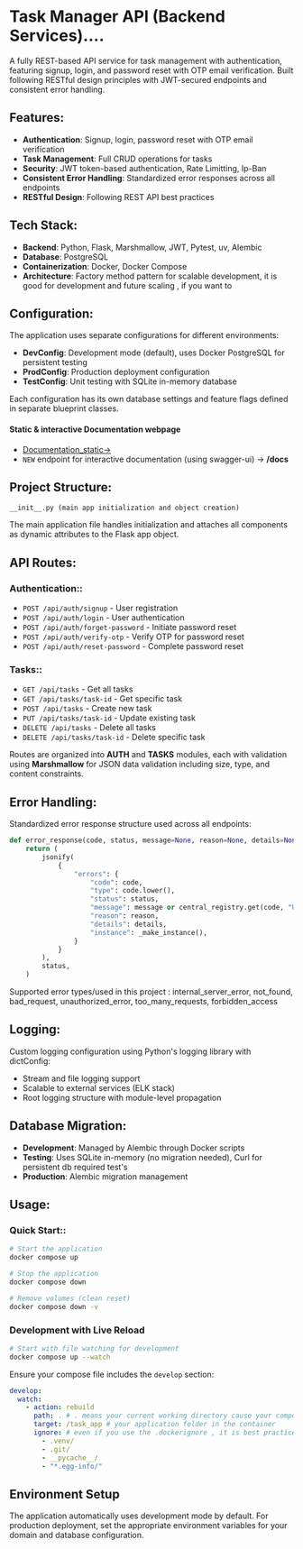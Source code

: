 # Task Manager API (Backend Services)....

A fully REST-based API service for task management with authentication, featuring signup, login, and password reset with OTP email verification. Built following RESTful design principles with JWT-secured endpoints and consistent error handling.

## Features:

- **Authentication**: Signup, login, password reset with OTP email verification
- **Task Management**: Full CRUD operations for tasks
- **Security**: JWT token-based authentication, Rate Limitting, Ip-Ban
- **Consistent Error Handling**: Standardized error responses across all endpoints
- **RESTful Design**: Following REST API best practices

## Tech Stack:

- **Backend**: Python, Flask, Marshmallow, JWT, Pytest, uv, Alembic
- **Database**: PostgreSQL
- **Containerization**: Docker, Docker Compose
- **Architecture**: Factory method pattern for scalable development, it is good for development and future scaling , if you want to 

## Configuration:

The application uses separate configurations for different environments:

- **DevConfig**: Development mode (default), uses Docker PostgreSQL for persistent testing
- **ProdConfig**: Production deployment configuration  
- **TestConfig**: Unit testing with SQLite in-memory database

Each configuration has its own database settings and feature flags defined in separate blueprint classes.



#### Static & interactive Documentation webpage 
- [Documentation_static->](./task_manager_api/templates/static_documentation.html)
- `NEW` endpoint for interactive documentation (using swagger-ui) -> **/docs**

## Project Structure:

```
__init__.py (main app initialization and object creation)
```

The main application file handles initialization and attaches all components as dynamic attributes to the Flask app object.

## API Routes:

### Authentication::
- `POST /api/auth/signup` - User registration
- `POST /api/auth/login` - User authentication
- `POST /api/auth/forget-password` - Initiate password reset
- `POST /api/auth/verify-otp` - Verify OTP for password reset
- `POST /api/auth/reset-password` - Complete password reset

### Tasks::
- `GET /api/tasks` - Get all tasks
- `GET /api/tasks/task-id` - Get specific task
- `POST /api/tasks` - Create new task
- `PUT /api/tasks/task-id` - Update existing task
- `DELETE /api/tasks` - Delete all tasks
- `DELETE /api/tasks/task-id` - Delete specific task

Routes are organized into **AUTH** and **TASKS** modules, each with validation using **Marshmallow** for JSON data validation including size, type, and content constraints.

## Error Handling:

Standardized error response structure used across all endpoints:

```python
def error_response(code, status, message=None, reason=None, details=None):
    return (
        jsonify(
            {
                "errors": {
                    "code": code,
                    "type": code.lower(),
                    "status": status,
                    "message": message or central_registry.get(code, "Unknown error"),
                    "reason": reason,
                    "details": details,
                    "instance": _make_instance(),
                }
            }
        ),
        status,
    )
```

Supported error types/used in this project : internal_server_error, not_found, bad_request, unauthorized_error, too_many_requests, forbidden_access

## Logging:

Custom logging configuration using Python's logging library with dictConfig:
- Stream and file logging support
- Scalable to external services (ELK stack)
- Root logging structure with module-level propagation

## Database Migration:

- **Development**: Managed by Alembic through Docker scripts
- **Testing**: Uses SQLite in-memory (no migration needed), Curl for persistent db required test's
- **Production**: Alembic migration management

## Usage:

### Quick Start::

```bash
# Start the application
docker compose up

# Stop the application  
docker compose down

# Remove volumes (clean reset)
docker compose down -v
```

### Development with Live Reload

```bash
# Start with file watching for development
docker compose up --watch
```

Ensure your compose file includes the `develop` section:

```yaml
develop:
  watch:
    - action: rebuild
      path: . # . means your current working directory cause your compose file is in the project dir brother
      target: /task_app # your application folder in the container
      ignore: # even if you use the .dockerignore , it is best practice for protection
        - .venv/
        - .git/
        - __pycache__/
        - "*.egg-info/"
```

## Environment Setup

The application automatically uses development mode by default. For production deployment, set the appropriate environment variables for your domain and database configuration.
